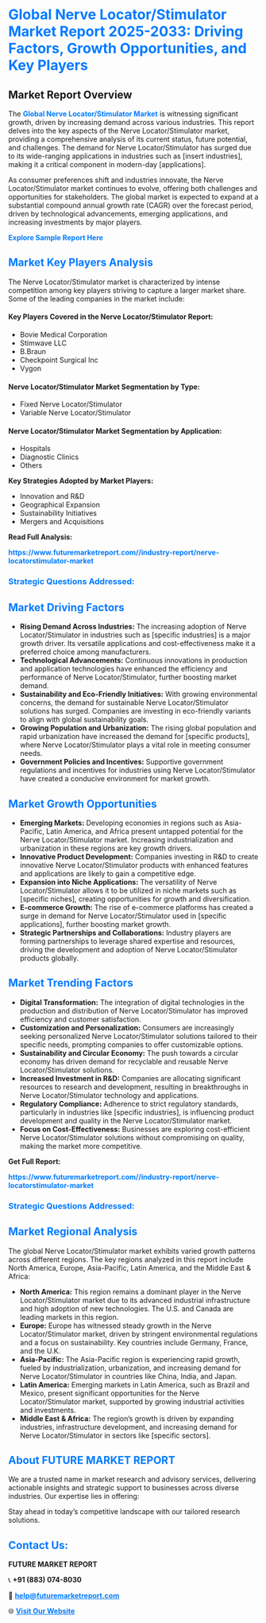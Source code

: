 <h1 style="color: #007BFF;">Global Nerve Locator/Stimulator Market Report 2025-2033: Driving Factors, Growth Opportunities, and Key Players</h1>

<section id="overview">
<h2>Market Report Overview</h2>
<p>The <a href="https://www.futuremarketreport.com//industry-report/nerve-locatorstimulator-market" style="color: #007BFF; text-decoration: none;"><strong>Global Nerve Locator/Stimulator Market</strong></a> is witnessing significant growth, driven by increasing demand across various industries. This report delves into the key aspects of the Nerve Locator/Stimulator market, providing a comprehensive analysis of its current status, future potential, and challenges. The demand for Nerve Locator/Stimulator has surged due to its wide-ranging applications in industries such as [insert industries], making it a critical component in modern-day [applications].</p>
<p>As consumer preferences shift and industries innovate, the Nerve Locator/Stimulator market continues to evolve, offering both challenges and opportunities for stakeholders. The global market is expected to expand at a substantial compound annual growth rate (CAGR) over the forecast period, driven by technological advancements, emerging applications, and increasing investments by major players.</p>
</section>

<section id="overview">
<p><a href="https://www.futuremarketreport.com//request-sample/reportId=64701" style="color: #007BFF; text-decoration: none;"><strong>Explore Sample Report Here</strong></a></p>
</section>

<section id="key-players">
<h2 style="color: #007BFF;">Market Key Players Analysis</h2>
<p>The Nerve Locator/Stimulator market is characterized by intense competition among key players striving to capture a larger market share. Some of the leading companies in the market include:</p>
<h4>Key Players Covered in the Nerve Locator/Stimulator Report:</h4>
<ul><li>Bovie Medical Corporation</li><li>Stimwave LLC</li><li>B.Braun</li><li>Checkpoint Surgical Inc</li><li>Vygon</li></ul>
<h4>Nerve Locator/Stimulator Market Segmentation by Type:</h4>
<ul><li>Fixed Nerve Locator/Stimulator</li><li>Variable Nerve Locator/Stimulator</li></ul>

<h4>Nerve Locator/Stimulator Market Segmentation by Application:</h4>
<ul><li>Hospitals</li><li>Diagnostic Clinics</li><li>Others</li></ul>
<p><strong>Key Strategies Adopted by Market Players:</strong></p>
<ul>
<li>Innovation and R&D</li>
<li>Geographical Expansion</li>
<li>Sustainability Initiatives</li>
<li>Mergers and Acquisitions</li>
</ul>
</section>

<section>
<p><strong>Read Full Analysis: </strong></p><a href="https://www.futuremarketreport.com//industry-report/nerve-locatorstimulator-market" style="color: #007BFF; text-decoration: none;"><strong>https://www.futuremarketreport.com//industry-report/nerve-locatorstimulator-market</strong></a>
<h3 style="color: #007BFF;">Strategic Questions Addressed:</h3>
</section>

<section id="driving-factors">
<h2 style="color: #007BFF;">Market Driving Factors</h2>
<ul>
<li><strong>Rising Demand Across Industries:</strong> The increasing adoption of Nerve Locator/Stimulator in industries such as [specific industries] is a major growth driver. Its versatile applications and cost-effectiveness make it a preferred choice among manufacturers.</li>
<li><strong>Technological Advancements:</strong> Continuous innovations in production and application technologies have enhanced the efficiency and performance of Nerve Locator/Stimulator, further boosting market demand.</li>
<li><strong>Sustainability and Eco-Friendly Initiatives:</strong> With growing environmental concerns, the demand for sustainable Nerve Locator/Stimulator solutions has surged. Companies are investing in eco-friendly variants to align with global sustainability goals.</li>
<li><strong>Growing Population and Urbanization:</strong> The rising global population and rapid urbanization have increased the demand for [specific products], where Nerve Locator/Stimulator plays a vital role in meeting consumer needs.</li>
<li><strong>Government Policies and Incentives:</strong> Supportive government regulations and incentives for industries using Nerve Locator/Stimulator have created a conducive environment for market growth.</li>
</ul>
</section>

<section id="growth-opportunities">
<h2 style="color: #007BFF;">Market Growth Opportunities</h2>
<ul>
<li><strong>Emerging Markets:</strong> Developing economies in regions such as Asia-Pacific, Latin America, and Africa present untapped potential for the Nerve Locator/Stimulator market. Increasing industrialization and urbanization in these regions are key growth drivers.</li>
<li><strong>Innovative Product Development:</strong> Companies investing in R&D to create innovative Nerve Locator/Stimulator products with enhanced features and applications are likely to gain a competitive edge.</li>
<li><strong>Expansion into Niche Applications:</strong> The versatility of Nerve Locator/Stimulator allows it to be utilized in niche markets such as [specific niches], creating opportunities for growth and diversification.</li>
<li><strong>E-commerce Growth:</strong> The rise of e-commerce platforms has created a surge in demand for Nerve Locator/Stimulator used in [specific applications], further boosting market growth.</li>
<li><strong>Strategic Partnerships and Collaborations:</strong> Industry players are forming partnerships to leverage shared expertise and resources, driving the development and adoption of Nerve Locator/Stimulator products globally.</li>
</ul>
</section>

<section id="trending-factors">
<h2 style="color: #007BFF;">Market Trending Factors</h2>
<ul>
<li><strong>Digital Transformation:</strong> The integration of digital technologies in the production and distribution of Nerve Locator/Stimulator has improved efficiency and customer satisfaction.</li>
<li><strong>Customization and Personalization:</strong> Consumers are increasingly seeking personalized Nerve Locator/Stimulator solutions tailored to their specific needs, prompting companies to offer customizable options.</li>
<li><strong>Sustainability and Circular Economy:</strong> The push towards a circular economy has driven demand for recyclable and reusable Nerve Locator/Stimulator solutions.</li>
<li><strong>Increased Investment in R&D:</strong> Companies are allocating significant resources to research and development, resulting in breakthroughs in Nerve Locator/Stimulator technology and applications.</li>
<li><strong>Regulatory Compliance:</strong> Adherence to strict regulatory standards, particularly in industries like [specific industries], is influencing product development and quality in the Nerve Locator/Stimulator market.</li>
<li><strong>Focus on Cost-Effectiveness:</strong> Businesses are exploring cost-efficient Nerve Locator/Stimulator solutions without compromising on quality, making the market more competitive.</li>
</ul>
</section>

<section>
<p><strong>Get Full Report: </strong></p><a href="https://www.futuremarketreport.com//industry-report/nerve-locatorstimulator-market" style="color: #007BFF; text-decoration: none;"><strong>https://www.futuremarketreport.com//industry-report/nerve-locatorstimulator-market</strong></a>
<h3 style="color: #007BFF;">Strategic Questions Addressed:</h3>
</section>


<section id="regional-analysis">
<h2 style="color: #007BFF;">Market Regional Analysis</h2>
<p>The global Nerve Locator/Stimulator market exhibits varied growth patterns across different regions. The key regions analyzed in this report include North America, Europe, Asia-Pacific, Latin America, and the Middle East & Africa:</p>
<ul>
<li><strong>North America:</strong> This region remains a dominant player in the Nerve Locator/Stimulator market due to its advanced industrial infrastructure and high adoption of new technologies. The U.S. and Canada are leading markets in this region.</li>
<li><strong>Europe:</strong> Europe has witnessed steady growth in the Nerve Locator/Stimulator market, driven by stringent environmental regulations and a focus on sustainability. Key countries include Germany, France, and the U.K.</li>
<li><strong>Asia-Pacific:</strong> The Asia-Pacific region is experiencing rapid growth, fueled by industrialization, urbanization, and increasing demand for Nerve Locator/Stimulator in countries like China, India, and Japan.</li>
<li><strong>Latin America:</strong> Emerging markets in Latin America, such as Brazil and Mexico, present significant opportunities for the Nerve Locator/Stimulator market, supported by growing industrial activities and investments.</li>
<li><strong>Middle East & Africa:</strong> The region’s growth is driven by expanding industries, infrastructure development, and increasing demand for Nerve Locator/Stimulator in sectors like [specific sectors].</li>
</ul>
</section>

<footer>
<h2 style="color: #007BFF;">About FUTURE MARKET REPORT</h2>
<p>We are a trusted name in market research and advisory services, delivering actionable insights and strategic support to businesses across diverse industries. Our expertise lies in offering:</p>

<p>Stay ahead in today’s competitive landscape with our tailored research solutions.</p>

<h2 style="color: #007BFF;">Contact Us:</h2>
<p><strong>FUTURE MARKET REPORT</strong></p>
<p>📞 <strong>+91 (883) 074-8030</strong></p>
<p>📧 <strong><a href="mailto:help@futuremarketreport.com" style="color: #007BFF;">help@futuremarketreport.com</a></strong></p>
<p>🌐 <strong><a href="https://www.futuremarketreport.com/" style="color: #007BFF;">Visit Our Website</a></strong></p>
</footer>
